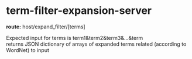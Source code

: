 # term-filter-expansion-server


<b>route:</b> host/expand_filter/[terms]  

Expected input for terms is term1&term2&term3&...&term  
returns JSON dictionary of arrays of expanded terms related (according to WordNet) to input  
